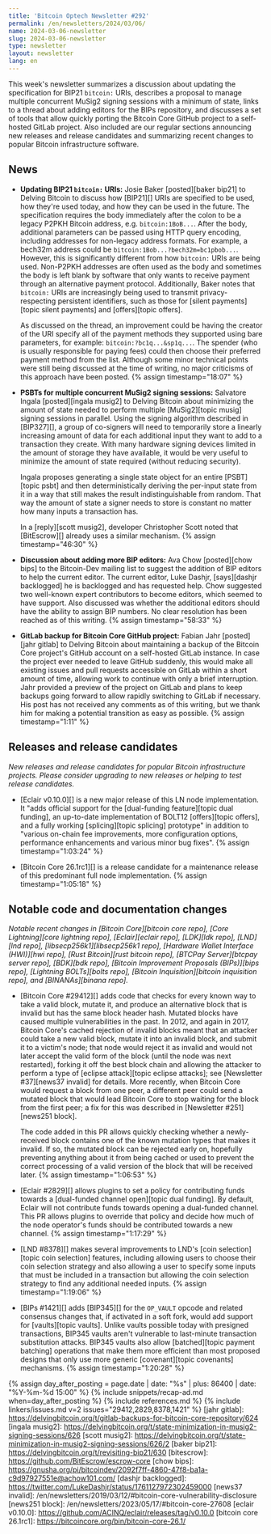 ```yaml
---
title: 'Bitcoin Optech Newsletter #292'
permalink: /en/newsletters/2024/03/06/
name: 2024-03-06-newsletter
slug: 2024-03-06-newsletter
type: newsletter
layout: newsletter
lang: en
---
```

This week's newsletter summarizes a discussion about updating the
specification for BIP21 `bitcoin:` URIs, describes a proposal to manage
multiple concurrent MuSig2 signing sessions with a minimum of state,
links to a thread about adding editors for the BIPs repository, and
discusses a set of tools that allow quickly porting the Bitcoin Core
GitHub project to a self-hosted GitLab project.  Also included are our
regular sections announcing new releases and release candidates and summarizing
recent changes to popular Bitcoin infrastructure software.

## News

- **Updating BIP21 `bitcoin:` URIs:** Josie Baker [posted][baker bip21]
  to Delving Bitcoin to discuss how [BIP21][] URIs are specified to be
  used, how they're used today, and how they can be used in the future.
  The specification requires the body immediately after the colon to be
  a legacy P2PKH Bitcoin address, e.g. `bitcoin:1BoB...`.  After the
  body, additional parameters can be passed using HTTP query encoding,
  including addresses for non-legacy address formats.  For example, a
  bech32m address could be `bitcoin:1Bob...?bech32m=bc1pbob...`.
  However, this is significantly different from how `bitcoin:` URIs are
  being used.  Non-P2PKH addresses are often used as the body and
  sometimes the body is left blank by software that only wants to
  receive payment through an alternative payment protocol.
  Additionally, Baker notes that `bitcoin:` URIs are increasingly being
  used to transmit privacy-respecting persistent identifiers, such as
  those for [silent payments][topic silent payments] and [offers][topic
  offers].

  As discussed on the thread, an improvement could be having the
  creator of the URI specify all of the payment methods they supported
  using bare parameters, for example: `bitcoin:?bc1q...&sp1q...`.  The
  spender (who is usually responsible for paying fees) could then
  choose their preferred payment method from the list.  Although some
  minor technical points were still being discussed at the time of
  writing, no major criticisms of this approach have been posted. {% assign timestamp="18:07" %}

- **PSBTs for multiple concurrent MuSig2 signing sessions:** Salvatore
  Ingala [posted][ingala musig2] to Delving Bitcoin about minimizing the
  amount of state needed to perform multiple [MuSig2][topic musig]
  signing sessions in parallel.  Using the signing algorithm described
  in [BIP327][], a group of co-signers will need to temporarily store a
  linearly increasing amount of data for each additional input they want
  to add to a transaction they create.  With many hardware signing
  devices limited in the amount of storage they have available, it would
  be very useful to minimize the amount of state required (without
  reducing security).

  Ingala proposes generating a single state object for an entire
  [PSBT][topic psbt] and then deterministically deriving the per-input
  state from it in a way that still makes the result indistinguishable
  from random.  That way the amount of state a signer needs to store is
  constant no matter how many inputs a transaction has.

  In a [reply][scott musig2], developer Christopher Scott noted that
  [BitEscrow][] already uses a similar mechanism. {% assign timestamp="46:30" %}

- **Discussion about adding more BIP editors:** Ava Chow [posted][chow
  bips] to the Bitcoin-Dev mailing list to suggest the addition of BIP
  editors to help the current editor.  The current editor, Luke Dashjr,
  [says][dashjr backlogged] he is backlogged and has requested help.
  Chow suggested two well-known expert contributors to become editors,
  which seemed to have support.  Also discussed was whether the
  additional editors should have the ability to assign BIP numbers.  No
  clear resolution has been reached as of this writing. {% assign timestamp="58:33" %}

- **GitLab backup for Bitcoin Core GitHub project:** Fabian Jahr
  [posted][jahr gitlab] to Delving Bitcoin about maintaining a backup of
  the Bitcoin Core project's GitHub account on a self-hosted GitLab
  instance.  In case the project ever needed to leave GitHub suddenly,
  this would make all existing issues and pull requests accessible on
  GitLab within a short amount of time, allowing work to continue with
  only a brief interruption.  Jahr provided a preview of the project on
  GitLab and plans to keep backups going forward to allow rapidly
  switching to GitLab if necessary.  His post has not received any
  comments as of this writing, but we thank him for making a potential
  transition as easy as possible. {% assign timestamp="1:11" %}

## Releases and release candidates

*New releases and release candidates for popular Bitcoin infrastructure
projects.  Please consider upgrading to new releases or helping to test
release candidates.*

- [Eclair v0.10.0][] is a new major release of this LN node
  implementation.  It "adds official support for the [dual-funding
  feature][topic dual funding], an up-to-date implementation of BOLT12
  [offers][topic offers], and a fully working [splicing][topic splicing]
  prototype" in addition to "various on-chain fee improvements, more
  configuration options, performance enhancements and various minor bug
  fixes". {% assign timestamp="1:03:24" %}

- [Bitcoin Core 26.1rc1][] is a release candidate for a maintenance release
  of this predominant full node implementation. {% assign timestamp="1:05:18" %}

## Notable code and documentation changes

_Notable recent changes in [Bitcoin Core][bitcoin core repo], [Core
Lightning][core lightning repo], [Eclair][eclair repo], [LDK][ldk repo],
[LND][lnd repo], [libsecp256k1][libsecp256k1 repo], [Hardware Wallet
Interface (HWI)][hwi repo], [Rust Bitcoin][rust bitcoin repo], [BTCPay
Server][btcpay server repo], [BDK][bdk repo], [Bitcoin Improvement
Proposals (BIPs)][bips repo], [Lightning BOLTs][bolts repo],
[Bitcoin Inquisition][bitcoin inquisition repo], and [BINANAs][binana
repo]._

- [Bitcoin Core #29412][] adds code that checks for every known way to
  take a valid block, mutate it, and produce an alternative block that
  is invalid but has the same block header hash.  Mutated blocks have
  caused multiple vulnerabilities in the past.  In 2012, and again in
  2017, Bitcoin Core's cached rejection of invalid blocks meant that an
  attacker could take a new valid block, mutate it into an invalid
  block, and submit it to a victim's node; that node would reject it as
  invalid and would not later accept the valid form of the block (until
  the node was next restarted), forking it off the best block chain and
  allowing the attacker to perform a type of [eclipse attack][topic
  eclipse attacks]; see [Newsletter #37][news37 invalid] for details.
  More recently, when Bitcoin Core would request a block from one peer,
  a different peer could send a mutated block that would lead Bitcoin
  Core to stop waiting for the block from the first peer; a fix for this
  was described in [Newsletter #251][news251 block].

  The code added in this PR allows quickly checking whether a
  newly-received block contains one of the known mutation types that
  makes it invalid.  If so, the mutated block can be rejected early
  on, hopefully preventing anything about it from being cached or used
  to prevent the correct processing of a valid version of the block that
  will be received later. {% assign timestamp="1:06:53" %}

- [Eclair #2829][] allows plugins to set a policy for contributing funds
  towards a [dual-funded channel open][topic dual funding].  By default,
  Eclair will not contribute funds towards opening a dual-funded
  channel.  This PR allows plugins to override that policy and decide
  how much of the node operator's funds should be contributed towards a
  new channel. {% assign timestamp="1:17:29" %}

- [LND #8378][] makes several improvements to LND's [coin
  selection][topic coin selection] features, including allowing users to
  choose their coin selection strategy and also allowing a user to
  specify some inputs that must be included in a transaction but
  allowing the coin selection strategy to find any additional needed
  inputs. {% assign timestamp="1:19:06" %}

- [BIPs #1421][] adds [BIP345][] for the `OP_VAULT` opcode and related
  consensus changes that, if activated in a soft fork, would add support
  for [vaults][topic vaults].  Unlike vaults possible today with
  presigned transactions, BIP345 vaults aren't vulnerable to last-minute
  transaction substitution attacks.  BIP345 vaults also allow
  [batched][topic payment batching] operations that make them more
  efficient than most proposed designs that only use more generic
  [covenant][topic covenants] mechanisms. {% assign timestamp="1:20:28" %}

{% assign day_after_posting = page.date | date: "%s" | plus: 86400 | date: "%Y-%m-%d 15:00" %}
{% include snippets/recap-ad.md when=day_after_posting %}
{% include references.md %}
{% include linkers/issues.md v=2 issues="29412,2829,8378,1421" %}
[jahr gitlab]: https://delvingbitcoin.org/t/gitlab-backups-for-bitcoin-core-repository/624
[ingala musig2]: https://delvingbitcoin.org/t/state-minimization-in-musig2-signing-sessions/626
[scott musig2]: https://delvingbitcoin.org/t/state-minimization-in-musig2-signing-sessions/626/2
[baker bip21]: https://delvingbitcoin.org/t/revisiting-bip21/630
[bitescrow]: https://github.com/BitEscrow/escrow-core
[chow bips]: https://gnusha.org/pi/bitcoindev/2092f7ff-4860-47f8-ba1a-c9d97927551e@achow101.com/
[dashjr backlogged]: https://twitter.com/LukeDashjr/status/1761127972302459000
[news37 invalid]: /en/newsletters/2019/03/12/#bitcoin-core-vulnerability-disclosure
[news251 block]: /en/newsletters/2023/05/17/#bitcoin-core-27608
[eclair v0.10.0]: https://github.com/ACINQ/eclair/releases/tag/v0.10.0
[bitcoin core 26.1rc1]: https://bitcoincore.org/bin/bitcoin-core-26.1/

